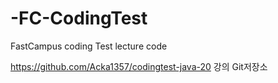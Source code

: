 # -FC-CodingTest
FastCampus coding Test lecture code


https://github.com/Acka1357/codingtest-java-20
강의 Git저장소
